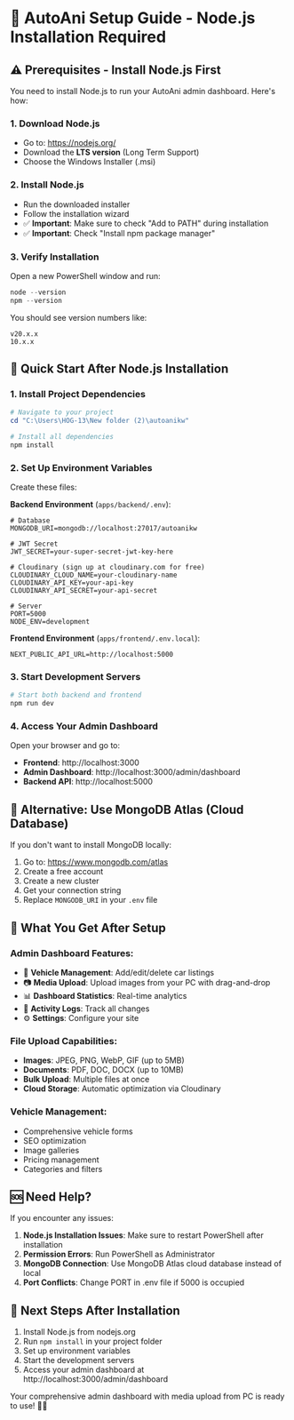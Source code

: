 # 🚀 AutoAni Setup Guide - Node.js Installation Required

## ⚠️ **Prerequisites - Install Node.js First**

You need to install Node.js to run your AutoAni admin dashboard. Here's how:

### **1. Download Node.js**
- Go to: https://nodejs.org/
- Download the **LTS version** (Long Term Support)
- Choose the Windows Installer (.msi)

### **2. Install Node.js**
- Run the downloaded installer
- Follow the installation wizard
- ✅ **Important**: Make sure to check "Add to PATH" during installation
- ✅ **Important**: Check "Install npm package manager"

### **3. Verify Installation**
Open a new PowerShell window and run:
```powershell
node --version
npm --version
```

You should see version numbers like:
```
v20.x.x
10.x.x
```

## 🏁 **Quick Start After Node.js Installation**

### **1. Install Project Dependencies**
```powershell
# Navigate to your project
cd "C:\Users\HOG-13\New folder (2)\autoanikw"

# Install all dependencies
npm install
```

### **2. Set Up Environment Variables**
Create these files:

**Backend Environment** (`apps/backend/.env`):
```env
# Database
MONGODB_URI=mongodb://localhost:27017/autoanikw

# JWT Secret
JWT_SECRET=your-super-secret-jwt-key-here

# Cloudinary (sign up at cloudinary.com for free)
CLOUDINARY_CLOUD_NAME=your-cloudinary-name
CLOUDINARY_API_KEY=your-api-key
CLOUDINARY_API_SECRET=your-api-secret

# Server
PORT=5000
NODE_ENV=development
```

**Frontend Environment** (`apps/frontend/.env.local`):
```env
NEXT_PUBLIC_API_URL=http://localhost:5000
```

### **3. Start Development Servers**
```powershell
# Start both backend and frontend
npm run dev
```

### **4. Access Your Admin Dashboard**
Open your browser and go to:
- **Frontend**: http://localhost:3000
- **Admin Dashboard**: http://localhost:3000/admin/dashboard
- **Backend API**: http://localhost:5000

## 🔧 **Alternative: Use MongoDB Atlas (Cloud Database)**

If you don't want to install MongoDB locally:

1. Go to: https://www.mongodb.com/atlas
2. Create a free account
3. Create a new cluster
4. Get your connection string
5. Replace `MONGODB_URI` in your `.env` file

## 📁 **What You Get After Setup**

### **Admin Dashboard Features:**
- 🚗 **Vehicle Management**: Add/edit/delete car listings
- 📷 **Media Upload**: Upload images from your PC with drag-and-drop
- 📊 **Dashboard Statistics**: Real-time analytics
- 📝 **Activity Logs**: Track all changes
- ⚙️ **Settings**: Configure your site

### **File Upload Capabilities:**
- **Images**: JPEG, PNG, WebP, GIF (up to 5MB)
- **Documents**: PDF, DOC, DOCX (up to 10MB)
- **Bulk Upload**: Multiple files at once
- **Cloud Storage**: Automatic optimization via Cloudinary

### **Vehicle Management:**
- Comprehensive vehicle forms
- SEO optimization
- Image galleries
- Pricing management
- Categories and filters

## 🆘 **Need Help?**

If you encounter any issues:

1. **Node.js Installation Issues**: Make sure to restart PowerShell after installation
2. **Permission Errors**: Run PowerShell as Administrator
3. **MongoDB Connection**: Use MongoDB Atlas cloud database instead of local
4. **Port Conflicts**: Change PORT in .env file if 5000 is occupied

## 🎯 **Next Steps After Installation**

1. Install Node.js from nodejs.org
2. Run `npm install` in your project folder
3. Set up environment variables
4. Start the development servers
5. Access your admin dashboard at http://localhost:3000/admin/dashboard

Your comprehensive admin dashboard with media upload from PC is ready to use! 🚗✨
